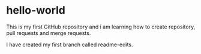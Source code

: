 # hello-world

This is my first GitHub repository and i am learning how to create repository, pull requests and merge requests.

I have created my first branch called readme-edits.
